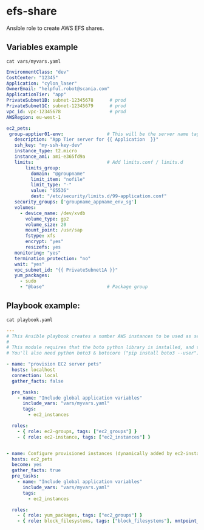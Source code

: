 # efs-share 

Ansible role to create AWS EFS shares.



Variables example
---------

```cat vars/myvars.yaml```
 ```yaml
EnvironmentClass: "dev"
CostCenter: "12345"
Application: "cylon_laser"
OwnerEmail: "helpful.robot@scania.com"
ApplicationTier: "app"
PrivateSubnet1B: subnet-12345678      # prod
PrivateSubnet1C: subnet-12345679      # prod
vpc_id: vpc-12345678                  # prod
AWSRegion: eu-west-1

ec2_pets:
  group-apptier01-env:                # This will be the server name tag
    description: "App Tier server for {{ Application  }}"
    ssh_key: "my-ssh-key-dev"
    instance_type: t2.micro
    instance_ami: ami-e365fd9a
    limits:                           # Add limits.conf / limits.d
        limits_group:
          domain: "@groupname"
          limit_item: "nofile"
          limit_type: "-"
          value: "65536"
          dest: "/etc/security/limits.d/99-application.conf"
    security_groups: ['groupname_appname_env_sg']
    volumes:
      - device_name: /dev/xvdb
        volume_type: gp2
        volume_size: 20
        mount_point: /usr/sap
        fstype: xfs
        encrypt: "yes"
        resizefs: yes
    monitoring: "yes"
    termination_protection: "no"
    wait: "yes"
    vpc_subnet_id: "{{ PrivateSubnet1A }}"
    yum_packages:
      - sudo
      - "@base"                       # Package group
```

Playbook example:
-----------------
```cat playbook.yaml```
```yaml
---
# This Ansible playbook creates a number AWS instances to be used as server pets.
#
# This module requires that the boto python library is installed, and that Ansible can use awscli.
# You'll also need python boto3 & botocore ("pip install boto3 --user")

- name: "provision EC2 server pets"
  hosts: localhost
  connection: local
  gather_facts: false

  pre_tasks:
    - name: "Include global application variables"
      include_vars: "vars/myvars.yaml"
      tags:
        - ec2_instances

  roles:
    - { role: ec2-groups, tags: ["ec2_groups"] }
    - { role: ec2-instance, tags: ["ec2_instances"] }


- name: Configure provisioned instances (dynamically added by ec2-instance role)
  hosts: ec2_pets
  become: yes
  gather_facts: true
  pre_tasks:
    - name: "Include global application variables"
      include_vars: "vars/myvars.yaml"
      tags:
        - ec2_instances

  roles:
    - { role: yum_packages, tags: ["ec2_groups"] }                                   # Installs packages in yum_packages
    - { role: block_filesystems, tags: ["block_filesystems"], mntpoint_mode: 0755 }  # Expects volumes as defined in vars
```